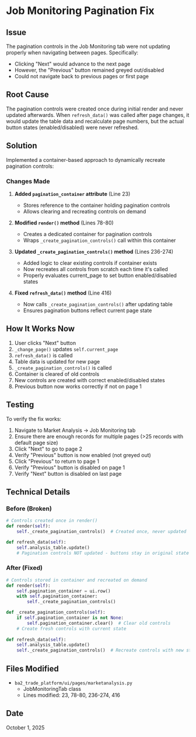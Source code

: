 # Job Monitoring Pagination Fix

## Issue
The pagination controls in the Job Monitoring tab were not updating properly when navigating between pages. Specifically:
- Clicking "Next" would advance to the next page
- However, the "Previous" button remained greyed out/disabled
- Could not navigate back to previous pages or first page

## Root Cause
The pagination controls were created once during initial render and never updated afterwards. When `refresh_data()` was called after page changes, it would update the table data and recalculate page numbers, but the actual button states (enabled/disabled) were never refreshed.

## Solution
Implemented a container-based approach to dynamically recreate pagination controls:

### Changes Made

1. **Added `pagination_container` attribute** (Line 23)
   - Stores reference to the container holding pagination controls
   - Allows clearing and recreating controls on demand

2. **Modified `render()` method** (Lines 78-80)
   - Creates a dedicated container for pagination controls
   - Wraps `_create_pagination_controls()` call within this container

3. **Updated `_create_pagination_controls()` method** (Lines 236-274)
   - Added logic to clear existing controls if container exists
   - Now recreates all controls from scratch each time it's called
   - Properly evaluates current_page to set button enabled/disabled states

4. **Fixed `refresh_data()` method** (Line 416)
   - Now calls `_create_pagination_controls()` after updating table
   - Ensures pagination buttons reflect current page state

## How It Works Now

1. User clicks "Next" button
2. `_change_page()` updates `self.current_page`
3. `refresh_data()` is called
4. Table data is updated for new page
5. `_create_pagination_controls()` is called
6. Container is cleared of old controls
7. New controls are created with correct enabled/disabled states
8. Previous button now works correctly if not on page 1

## Testing
To verify the fix works:
1. Navigate to Market Analysis → Job Monitoring tab
2. Ensure there are enough records for multiple pages (>25 records with default page size)
3. Click "Next" to go to page 2
4. Verify "Previous" button is now enabled (not greyed out)
5. Click "Previous" to return to page 1
6. Verify "Previous" button is disabled on page 1
7. Verify "Next" button is disabled on last page

## Technical Details

### Before (Broken)
```python
# Controls created once in render()
def render(self):
    self._create_pagination_controls()  # Created once, never updated

def refresh_data(self):
    self.analysis_table.update()
    # Pagination controls NOT updated - buttons stay in original state
```

### After (Fixed)
```python
# Controls stored in container and recreated on demand
def render(self):
    self.pagination_container = ui.row()
    with self.pagination_container:
        self._create_pagination_controls()

def _create_pagination_controls(self):
    if self.pagination_container is not None:
        self.pagination_container.clear()  # Clear old controls
    # Create fresh controls with current state
    
def refresh_data(self):
    self.analysis_table.update()
    self._create_pagination_controls()  # Recreate controls with new state
```

## Files Modified
- `ba2_trade_platform/ui/pages/marketanalysis.py`
  - JobMonitoringTab class
  - Lines modified: 23, 78-80, 236-274, 416

## Date
October 1, 2025
